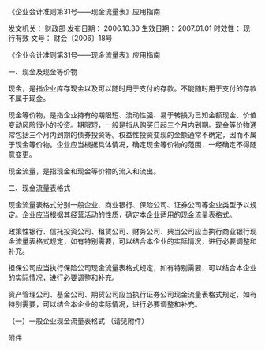 
	
		
	
《企业会计准则第31号——现金流量表》应用指南
	
	
发文机关：	财政部
发布日期：	2006.10.30
生效日期：	2007.01.01
时效性：	现行有效
文号：	财会〔2006〕18号
	
	

	
	

	
	

《企业会计准则第31号——现金流量表》应用指南

一、现金及现金等价物

现金，是指企业库存现金以及可以随时用于支付的存款。不能随时用于支付的存款不属于现金。

现金等价物，是指企业持有的期限短、流动性强、易于转换为已知金额现金、价值变动风险很小的投资。期限短，一般是指从购买日起三个月内到期。现金等价物通常包括三个月内到期的债券投资等。权益性投资变现的金额通常不确定，因而不属于现金等价物。企业应当根据具体情况，确定现金等价物的范围，一经确定不得随意变更。

现金流量，是指现金和现金等价物的流入和流出。

二、现金流量表格式

现金流量表格式分别一般企业、商业银行、保险公司、证券公司等企业类型予以规定。企业应当根据其经营活动的性质，确定本企业适用的现金流量表格式。

政策性银行、信托投资公司、租赁公司、财务公司、典当公司应当执行商业银行现金流量表格式规定，如有特别需要，可以结合本企业的实际情况，进行必要调整和补充。

担保公司应当执行保险公司现金流量表格式规定，如有特别需要，可以结合本企业的实际情况，进行必要调整和补充。

资产管理公司、基金公司、期货公司应当执行证券公司现金流量表格式规定，如有特别需要，可以结合本企业的实际情况，进行必要调整和补充。

（一）一般企业现金流量表格式
（请见附件）

附件
